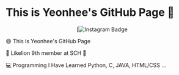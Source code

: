 # This is Yeonhee's GitHub Page 👋


<div align=center>
	
[![Instagram Badge](https://www.instagram.com/yeonheeee__/)

</div>

😄 This is Yeonhee's GitHub Page

🦁 Likelion 9th member at SCH 🦁

💻 Programming I Have Learned Python, C, JAVA, HTML/CSS ...
